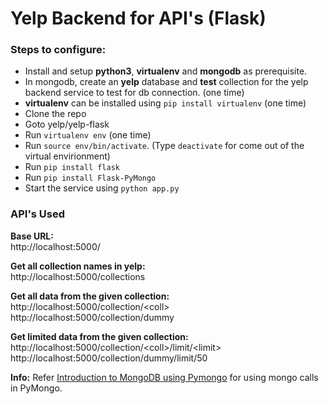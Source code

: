 # Yelp Backend for API's (Flask)

### Steps to configure:  
* Install and setup __python3__, __virtualenv__ and __mongodb__ as prerequisite.  
* In mongodb, create an __yelp__ database and __test__ collection for the yelp backend service to test for db connection. (one time)  
* __virtualenv__ can be installed using `pip install virtualenv` (one time)  
* Clone the repo  
* Goto yelp/yelp-flask  
* Run `virtualenv env` (one time)  
* Run `source env/bin/activate`. (Type `deactivate` for come out of the virtual envirionment)  
* Run `pip install flask`  
* Run `pip install Flask-PyMongo`
* Start the service using `python app.py`  


### API's Used  
__Base URL:__  
http://localhost:5000/  

__Get all collection names in yelp:__  
http://localhost:5000/collections  

__Get all data from the given collection:__  
http://localhost:5000/collection/<coll\>  
http://localhost:5000/collection/dummy  

__Get limited data from the given collection:__  
http://localhost:5000/collection/<coll\>/limit/\<limit\>  
http://localhost:5000/collection/dummy/limit/50  



__Info:__
Refer [Introduction to MongoDB using Pymongo](http://altons.github.io/python/2013/01/21/gentle-introduction-to-mongodb-using-pymongo/) for using mongo calls in PyMongo.
